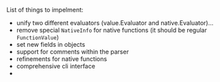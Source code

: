 
List of things to impelment:

- unify two different evaluators (value.Evaluator and native.Evaluator)...
- remove special `NativeInfo` for native functions (it should be regular `FunctionValue`)
- set new fields in objects
- support for comments within the parser
- refinements for native functions
- comprehensive cli interface
- 